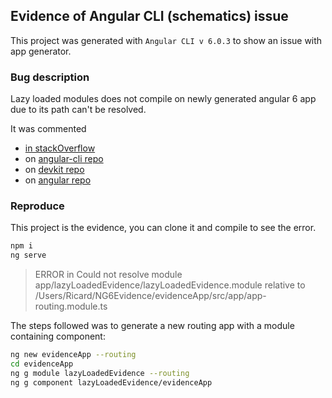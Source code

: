 ## Evidence of Angular CLI (schematics) issue

This project was generated with `Angular CLI v 6.0.3` to show an issue with app generator.

### Bug description

Lazy loaded modules does not compile on newly generated angular 6 app due to its path can't be resolved.

It was commented
 - [in stackOverflow](https://stackoverflow.com/a/50491539/6138386)
 - on [angular-cli repo](https://github.com/angular/angular-cli/issues/10673#issuecomment-391370150)
 - on [devkit repo](https://github.com/angular/devkit/issues/969)
 - on [angular repo](https://github.com/angular/angular/issues/24109mark)

### Reproduce

This project is the evidence, you can clone it and compile to see the error.

```bash
npm i
ng serve
```

> ERROR in Could not resolve module app/lazyLoadedEvidence/lazyLoadedEvidence.module relative to /Users/Ricard/NG6Evidence/evidenceApp/src/app/app-routing.module.ts

The steps followed was to generate a new routing app with a module containing component:

```bash
ng new evidenceApp --routing
cd evidenceApp
ng g module lazyLoadedEvidence --routing
ng g component lazyLoadedEvidence/evidenceApp
```